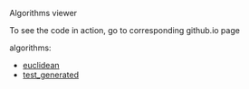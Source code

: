 Algorithms viewer

To see the code in action, go to corresponding github.io page

algorithms:
* [euclidean](/algovue/v1/algorithm.html?euclidean)
* [test_generated](/algovue/v1/algorithm.html?test_generated)
